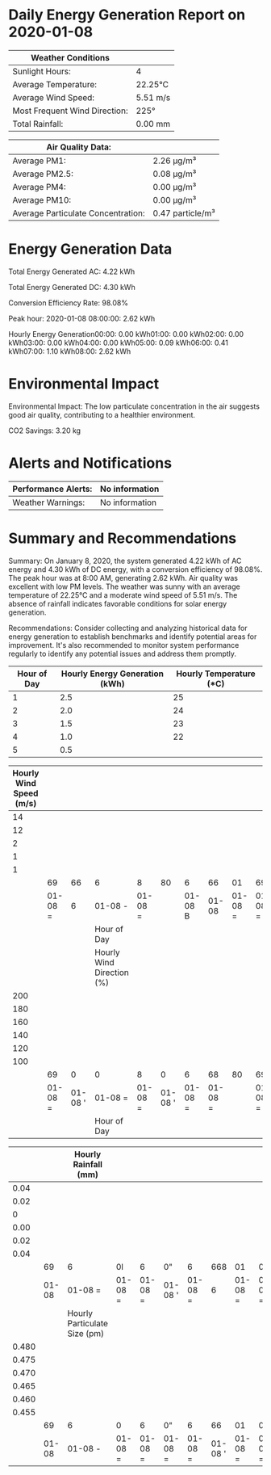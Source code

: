 # Daily Energy Generation Report on 2020-01-08

|Weather Conditions| |
|---|---|
|Sunlight Hours:|4|
|Average Temperature:|22.25°C|
|Average Wind Speed:|5.51 m/s|
|Most Frequent Wind Direction:|225°|
|Total Rainfall:|0.00 mm|

|Air Quality Data:| |
|---|---|
|Average PM1:|2.26 μg/m³|
|Average PM2.5:|0.08 μg/m³|
|Average PM4:|0.00 μg/m³|
|Average PM10:|0.00 μg/m³|
|Average Particulate Concentration:|0.47 particle/m³|

# Energy Generation Data

Total Energy Generated AC: 4.22 kWh

Total Energy Generated DC: 4.30 kWh

Conversion Efficiency Rate: 98.08%

Peak hour: 2020-01-08 08:00:00: 2.62 kWh

Hourly Energy Generation00:00: 0.00 kWh01:00: 0.00 kWh02:00: 0.00 kWh03:00: 0.00 kWh04:00: 0.00 kWh05:00: 0.09 kWh06:00: 0.41 kWh07:00: 1.10 kWh08:00: 2.62 kWh

# Environmental Impact

Environmental Impact: The low particulate concentration in the air suggests good air quality, contributing to a healthier environment.

CO2 Savings: 3.20 kg

# Alerts and Notifications

|Performance Alerts:|No information|
|---|---|
|Weather Warnings:|No information|

# Summary and Recommendations

Summary: On January 8, 2020, the system generated 4.22 kWh of AC energy and 4.30 kWh of DC energy, with a conversion efficiency of 98.08%. The peak hour was at 8:00 AM, generating 2.62 kWh. Air quality was excellent with low PM levels. The weather was sunny with an average temperature of 22.25°C and a moderate wind speed of 5.51 m/s. The absence of rainfall indicates favorable conditions for solar energy generation.

Recommendations: Consider collecting and analyzing historical data for energy generation to establish benchmarks and identify potential areas for improvement. It's also recommended to monitor system performance regularly to identify any potential issues and address them promptly.

|Hour of Day|Hourly Energy Generation (kWh)|Hourly Temperature (*C)|
|---|---|---|
|1|2.5|25|
|2|2.0|24|
|3|1.5|23|
|4|1.0|22|
|5|0.5| |

|Hourly Wind Speed (m/s)| | | | | | | | | |
|---|---|---|---|---|---|---|---|---|---|
|14| | | | | | | | | |
|12| | | | | | | | | |
|2| | | | | | | | | |
|1| | | | | | | | | |
|1| | | | | | | | | |
| |69|66|6|8|80|6|66|01|69|
| |01-08 =|6|01-08 -|01-08 =| |01-08 B|01-08|01-08 =|01-08 =|
| | | |Hour of Day| | | | | | |
| | | |Hourly Wind Direction (%)| | | | | | |
|200| | | | | | | | | |
|180| | | | | | | | | |
|160| | | | | | | | | |
|140| | | | | | | | | |
|120| | | | | | | | | |
|100| | | | | | | | | |
| |69|0|0|8|0|6|68|80|69|
| |01-08 =|01-08 '|01-08 =|01-08 =|01-08 '|01-08 =|01-08 =| |01-08 =|
| | | |Hour of Day| | | | | | |

| | |Hourly Rainfall (mm)| | | | | | | |
|---|---|---|---|---|---|---|---|---|---|
|0.04| | | | | | | | | |
|0.02| | | | | | | | | |
|0| | | | | | | | | |
|0.00| | | | | | | | | |
|0.02| | | | | | | | | |
|0.04| | | | | | | | | |
| |69|6|0l|6|0"|6|668|01|08|
| |01-08|01-08 =|01-08 =|01-08 =|01-08 '|01-08 =|6|01-08 =|01-08 =|
| | |Hourly Particulate Size (pm)| | | | | | | |
|0.480| | | | | | | | | |
|0.475| | | | | | | | | |
|0.470| | | | | | | | | |
|0.465| | | | | | | | | |
|0.460| | | | | | | | | |
|0.455| | | | | | | | | |
| |69|6|0|6|0"|6|66|01|08|
| |01-08|01-08 -|01-08 =|01-08 =|01-08 =|01-08 =|01-08 '|01-08 =|01-08 =|